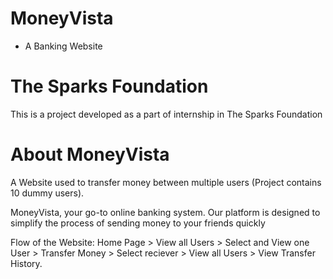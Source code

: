 # MoneyVista
- A Banking Website
# The Sparks Foundation
This is a project developed as a part of internship in The Sparks Foundation
# About MoneyVista
A Website used to transfer money between multiple users (Project contains 10 dummy users).

MoneyVista, your go-to online banking system. Our platform is designed to simplify the process of sending money to your friends quickly

Flow of the Website: Home Page > View all Users > Select and View one User > Transfer Money > Select reciever > View all Users > View Transfer History.

